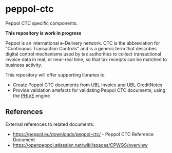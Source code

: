 # peppol-ctc

Peppol CTC specific components.

**This repository is work in progress**

Peppol is an international e-Delivery network.
CTC is the abbreviation for "Continuous Transaction Controls" and is a generic term that describes digital control mechanisms used by tax authorities to collect transactional invoice data in real, or near-real time, so that tax receipts can be matched to business activity.

This repository will offer supporting libraries to
* Create Peppol CTC documents from UBL Invoice and UBL CreditNotes
* Provide validation artefacts for validating Peppol CTC documents, using the [PHIVE](https://github.com/phax/phive) engine

## References

External references to related documents:
* https://peppol.eu/downloads/peppol-ctc/ - Peppol CTC Reference Document
* https://openpeppol.atlassian.net/wiki/spaces/CPWGS/overview
